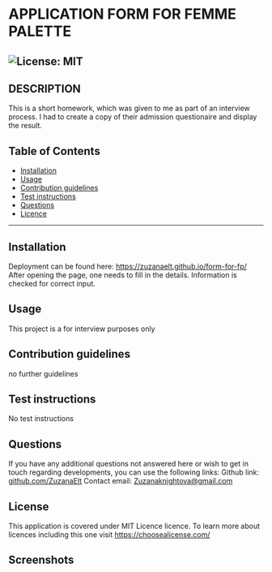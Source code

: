      
# APPLICATION FORM FOR FEMME PALETTE   

![License: MIT](https://img.shields.io/badge/License-MIT-yellow.svg)
-----   
        
## DESCRIPTION
This is a short homework, which was given to me as part of an interview process. I had to create a copy of their admission questionaire and display the result. 

## Table of Contents

 * [Installation](#depencencies)
 * [Usage](#usage)
 * [Contribution guidelines](#contributing)
 * [Test instructions](#tests)
 * [Questions](#questions)
 * [Licence](#licence)


-----

## Installation
  Deployment can be found here: https://zuzanaelt.github.io/form-for-fp/
  After opening the page, one needs to fill in the details. Information is checked for correct input.


## Usage
  This project is a for interview purposes only


## Contribution guidelines
  no further guidelines


## Test instructions
  No test instructions

            
## Questions
If you have any additional questions not answered here or wish to get in touch regarding developments, you can use the following links:
Github link: [github.com/ZuzanaElt](https://https://github.com/ZuzanaElt)
Contact email: Zuzanaknightova@gmail.com 


## License
This application is covered under MIT Licence licence. 
To learn more about licences including this one visit https://choosealicense.com/

## Screenshots
